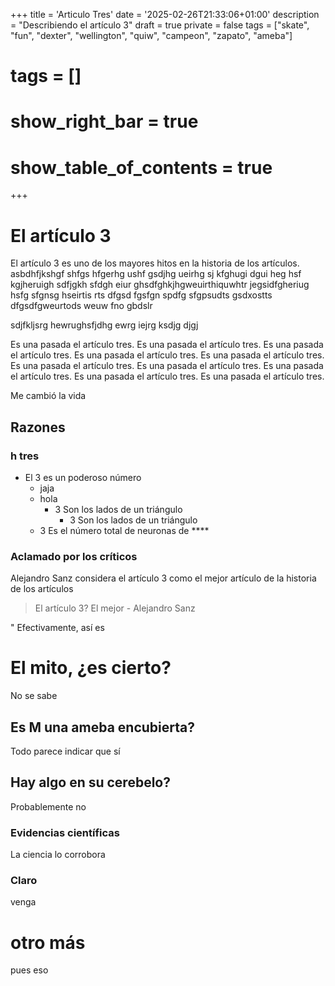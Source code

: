 +++
title = 'Articulo Tres'
date = '2025-02-26T21:33:06+01:00'
description = "Describiendo el artículo 3"
draft = true
private = false
tags = ["skate", "fun", "dexter", "wellington", "quiw", "campeon", "zapato", "ameba"]
# tags = []
# show_right_bar = true
# show_table_of_contents = true
+++

<!-- TODO poner el texto normal, no centrado -->
# El artículo 3

El artículo 3 es uno de los mayores hitos en la historia de los artículos. asbdhfjkshgf shfgs hfgerhg ushf gsdjhg ueirhg sj kfghugi dgui heg hsf kgjheruigh sdfjgkh sfdgh eiur ghsdfghkjhgweuirthiquwhtr jegsidfgheriug hsfg sfgnsg hseirtis rts dfgsd fgsfgn spdfg sfgpsudts gsdxostts dfgsdfgweurtods weuw fno gbdslr

sdjfkljsrg hewrughsfjdhg ewrg iejrg ksdjg djgj 

Es una pasada el artículo tres. Es una pasada el artículo tres. Es una pasada el artículo tres. Es una pasada el artículo tres. Es una pasada el artículo tres. Es una pasada el artículo tres. Es una pasada el artículo tres. Es una pasada el artículo tres. Es una pasada el artículo tres. Es una pasada el artículo tres. 

Me cambió la vida
## Razones

### h tres
- El 3 es un poderoso número
	- jaja
    - hola
		- 3 Son los lados de un triángulo
			- 3 Son los lados de un triángulo
    - 3 Es el número total de neuronas de ****

### Aclamado por los críticos

Alejandro Sanz considera el artículo 3 como el mejor artículo de la historia de los artículos

> El artículo 3? El mejor - Alejandro Sanz

" Efectivamente, así es

# El mito, ¿es cierto?

No se sabe

## Es M una ameba encubierta?

Todo parece indicar que sí

## Hay algo en su cerebelo?

Probablemente no

### Evidencias científicas

La ciencia lo corrobora

### Claro

venga

# otro más

pues eso